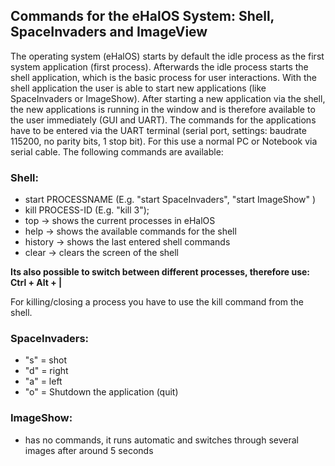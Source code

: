 ## Commands for the eHalOS System: Shell, SpaceInvaders and ImageView ##

The operating system (eHalOS) starts by default the idle process as the first system application (first process). Afterwards the idle process starts the shell application, which is the basic process for user interactions. With the shell application the user is able to start new applications (like SpaceInvaders or ImageShow). After starting a new application via the shell, the new applications is running in the window and is therefore available to the user immediately (GUI and UART). The commands for the applications have to be entered via the UART terminal (serial port, settings: baudrate 115200, no parity bits, 1 stop bit). For this use a normal PC or Notebook via serial cable. The following commands are available:

### Shell: ###

  * start PROCESSNAME (E.g. "start SpaceInvaders", "start ImageShow" )
  * kill PROCESS-ID (E.g. "kill 3");
  * top -> shows the current processes in eHalOS
  * help -> shows the available commands for the shell
  * history -> shows the last entered shell commands
  * clear -> clears the screen of the shell

**Its also possible to switch between different processes, therefore use: Ctrl + Alt + |**

For killing/closing a process you have to use the kill command from the shell.


### SpaceInvaders: ###

  * "s" = shot
  * "d" = right
  * "a" = left
  * "o" = Shutdown the application (quit)

### ImageShow: ###

  * has no commands, it runs automatic and switches through several images after around 5 seconds
